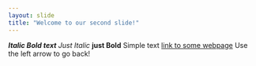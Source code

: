 ```yaml
---
layout: slide
title: "Welcome to our second slide!"
---
```

***Italic Bold text*** *Just Italic* **just Bold** Simple text [link to some webpage](www.random.org)
Use the left arrow to go back!
